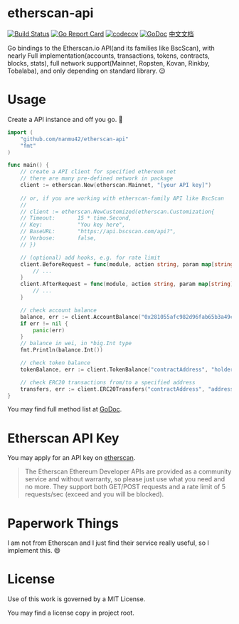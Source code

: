 # etherscan-api

[![Build Status](https://travis-ci.org/nanmu42/etherscan-api.svg?branch=master)](https://travis-ci.org/nanmu42/etherscan-api)
[![Go Report Card](https://goreportcard.com/badge/github.com/nanmu42/etherscan-api)](https://goreportcard.com/report/github.com/nanmu42/etherscan-api)
[![codecov](https://codecov.io/gh/nanmu42/etherscan-api/branch/master/graph/badge.svg)](https://codecov.io/gh/nanmu42/etherscan-api)
[![GoDoc](https://godoc.org/github.com/nanmu42/etherscan-api?status.svg)](https://godoc.org/github.com/nanmu42/etherscan-api)
[中文文档](https://github.com/nanmu42/etherscan-api/blob/master/README_ZH.md)

Go bindings to the Etherscan.io API(and its families like BscScan), with nearly Full implementation(accounts, transactions, tokens, contracts, blocks, stats), full network support(Mainnet, Ropsten, Kovan, Rinkby, Tobalaba), and only depending on standard library. :wink:

# Usage

Create a API instance and off you go. :rocket:

```go
import (
	"github.com/nanmu42/etherscan-api"
	"fmt"
)

func main() {
	// create a API client for specified ethereum net
	// there are many pre-defined network in package
	client := etherscan.New(etherscan.Mainnet, "[your API key]")
	
	// or, if you are working with etherscan-family API like BscScan
	//
	// client := etherscan.NewCustomized(etherscan.Customization{
    // Timeout:       15 * time.Second,
    // Key:           "You key here",
    // BaseURL:       "https://api.bscscan.com/api?",
    // Verbose:       false,
    // })

	// (optional) add hooks, e.g. for rate limit
	client.BeforeRequest = func(module, action string, param map[string]interface{}) error {
		// ...
	}
	client.AfterRequest = func(module, action string, param map[string]interface{}, outcome interface{}, requestErr error) {
		// ...
	}

	// check account balance
	balance, err := client.AccountBalance("0x281055afc982d96fab65b3a49cac8b878184cb16")
	if err != nil {
		panic(err)
	}
	// balance in wei, in *big.Int type
	fmt.Println(balance.Int())

	// check token balance
	tokenBalance, err := client.TokenBalance("contractAddress", "holderAddress")

	// check ERC20 transactions from/to a specified address
	transfers, err := client.ERC20Transfers("contractAddress", "address", startBlock, endBlock, page, offset)
}
```

You may find full method list at [GoDoc](https://godoc.org/github.com/nanmu42/etherscan-api).

# Etherscan API Key

You may apply for an API key on [etherscan](https://etherscan.io/apis).

> The Etherscan Ethereum Developer APIs are provided as a community service and without warranty, so please just use what you need and no more. They support both GET/POST requests and a rate limit of 5 requests/sec (exceed and you will be blocked). 

# Paperwork Things

I am not from Etherscan and I just find their service really useful, so I implement this. :smile:

# License

Use of this work is governed by a MIT License.

You may find a license copy in project root.
